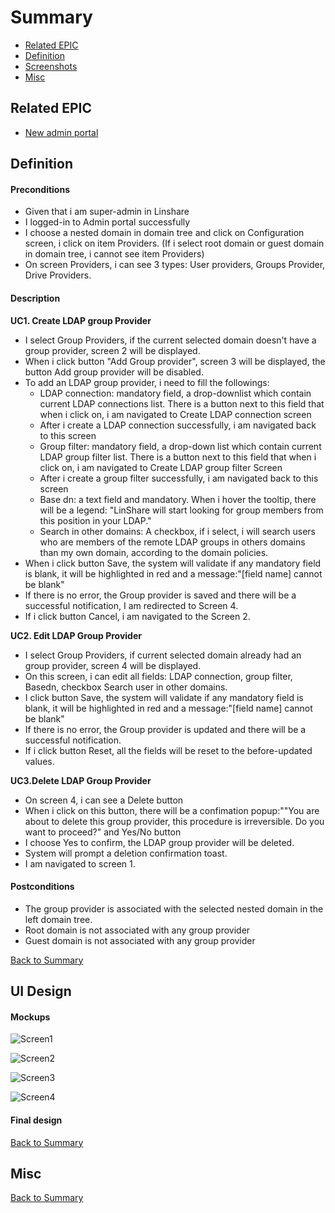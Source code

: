 # Summary

* [Related EPIC](#related-epic)
* [Definition](#definition)
* [Screenshots](#screenshots)
* [Misc](#misc)

## Related EPIC

* [New admin portal](./README.md)

## Definition

#### Preconditions

- Given that i am super-admin in Linshare 
- I logged-in to Admin portal successfully
- I choose a nested domain in domain tree and click on Configuration screen, i click on item Providers. (If i select root domain or guest domain in domain tree, i cannot see item Providers)
- On screen Providers, i can see 3 types: User providers, Groups Provider, Drive Providers. 

#### Description

**UC1. Create LDAP group Provider** 
- I select Group Providers, if the current selected domain doesn't have a group provider, screen 2 will be displayed.
- When i click button "Add Group provider", screen 3 will be displayed, the button Add group provider will be disabled.
- To add an LDAP group provider, i need to fill the followings:
   - LDAP connection: mandatory field, a drop-downlist which contain current LDAP connections list. There is a button next to this field that when i click on, i am navigated to Create LDAP connection screen
   - After i create a LDAP connection successfully, i am navigated back to this screen
   - Group filter:  mandatory field,  a drop-down list which contain current LDAP group filter list. There is a button next to this field that when i click on, i am navigated to Create LDAP group filter Screen 
   - After i create a group filter successfully, i am navigated back to this screen
   - Base dn:  a text field and mandatory.  When i hover the tooltip, there will be a legend: "LinShare will start looking for group members from this position in your LDAP."
   - Search in other domains: A checkbox, if i select, i will search users who are members of the remote LDAP groups in others domains than my own domain, according to the domain policies. 
- When i click button Save, the system will validate if any mandatory field is blank, it will be highlighted in red and a message:"[field name] cannot be blank"
- If there is no error, the Group provider is saved and there will be a successful notification, I am redirected to Screen 4. 
- If i click button Cancel, i am navigated to the Screen 2.

**UC2. Edit LDAP Group Provider**

- I select Group Providers, if current selected domain already had an group provider, screen 4 will be displayed.
- On this screen, i can edit all fields: LDAP connection, group filter, Basedn, checkbox Search user in other domains. 
- I click button Save, the system will validate if any mandatory field is blank, it will be highlighted in red and a message:"[field name] cannot be blank"
- If there is no error, the Group provider is updated and there will be a successful notification. 
- If i click button Reset, all the fields will be reset to the before-updated values.

**UC3.Delete LDAP Group Provider**

- On screen 4, i can see a Delete button
- When i click on this button, there will be a confimation popup:""You are about to delete this group provider, this procedure is irreversible. Do you want to proceed?" and Yes/No button
- I choose Yes to confirm, the LDAP group provider will be deleted.
- System will prompt a deletion confirmation toast. 
- I am navigated to screen 1.

#### Postconditions

- The group provider is associated with the selected nested domain in the left domain tree. 
- Root domain is not associated with any group provider
- Guest domain is not associated with any group provider

[Back to Summary](#summary)

## UI Design

#### Mockups

![Screen1](./mockups.27.1.png)

![Screen2](./mockups.27.2.png)

![Screen3](./mockups.27.3.png)

![Screen4](./mockups.27.4.png)

#### Final design

[Back to Summary](#summary)
## Misc

[Back to Summary](#summary)
